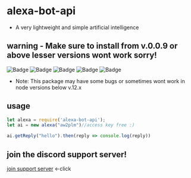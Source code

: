 # alexa-bot-api

* A very lightweight and simple artificial intelligence

## warning - Make sure to install from v.0.0.9 or above lesser versions wont work sorry!


![Badge](https://img.shields.io/static/v1?label=version&message=v0.0.1&color=green)
![Badge](https://img.shields.io/static/v1?label=package-name&message=alexa-bot-api&color=violet)
![Badge](https://img.shields.io/static/v1?label=difficulty-of-usage&message=very-easy&color=yellow)
![Badge](https://img.shields.io/static/v1?label=developed-by-&message=epoxy-development&color=blue)
![Badge](https://img.shields.io/static/v1?label=node&message=>=0.12&color=purple)

* Note: This package may have some bugs or sometimes wont work in node versions below v.12.x

## usage

```js
let alexa = require('alexa-bot-api');
let ai = new alexa("aw2plm")//access key free :)

ai.getReply("hello").then(reply => console.log(reply))

```

## join the discord support server!
[join support server](https://discord.gg/7nCwUb6) <-click

